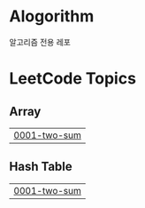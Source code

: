 # Alogorithm
알고리즘 전용 레포

<!---LeetCode Topics Start-->
# LeetCode Topics
## Array
|  |
| ------- |
| [0001-two-sum](https://github.com/ystar5008/Alogorithm/tree/master/0001-two-sum) |
## Hash Table
|  |
| ------- |
| [0001-two-sum](https://github.com/ystar5008/Alogorithm/tree/master/0001-two-sum) |
<!---LeetCode Topics End-->